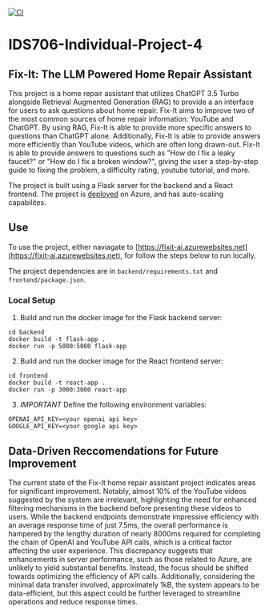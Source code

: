 [![CI](https://github.com/NickStrauch13/IDS706-Individual-Project-4/actions/workflows/python-ci.yml/badge.svg)](https://github.com/NickStrauch13/IDS706-Individual-Project-4/actions/workflows/python-ci.yml)
# IDS706-Individual-Project-4

## Fix-It: The LLM Powered Home Repair Assistant
This project is a home repair assistant that utilizes ChatGPT 3.5 Turbo alongside Retrieval Augmented Generation (RAG) to provide a an interface for users to ask questions about home repair. Fix-It aims to improve two of the most common sources of home repair information: YouTube and ChatGPT. By using RAG, Fix-It is able to provide more specific answers to questions than ChatGPT alone. Additionally, Fix-It is able to provide answers more efficiently than YouTube videos, which are often long drawn-out. Fix-It is able to provide answers to questions such as "How do I fix a leaky faucet?" or "How do I fix a broken window?", giving the user a step-by-step guide to fixing the problem, a difficulty rating, youtube tutorial, and more.

The project is built using a Flask server for the backend and a React frontend. The project is [deployed](https://fixit-ai.azurewebsites.net) on Azure, and has auto-scaling capabilites.

## Use

To use the project, either naviagate to [https://fixit-ai.azurewebsites.net](https://fixit-ai.azurewebsites.net), for follow the steps below to run locally.

The project dependencies are in `backend/requirements.txt` and `frontend/package.json`.

### Local Setup

1. Build and run the docker image for the Flask backend server:
```
cd backend
docker build -t flask-app .
docker run -p 5000:5000 flask-app
```
2. Build and run the docker image for the React frontend server:
```
cd frontend
docker build -t react-app .
docker run -p 3000:3000 react-app
```
3. *IMPORTANT* Define the following environment variables:
```
OPENAI_API_KEY=<your openai api key>
GOOGLE_API_KEY=<your google api key>
```

## Data-Driven Reccomendations for Future Improvement

The current state of the Fix-It home repair assistant project indicates areas for significant improvement. Notably, almost 10% of the YouTube videos suggested by the system are irrelevant, highlighting the need for enhanced filtering mechanisms in the backend before presenting these videos to users. While the backend endpoints demonstrate impressive efficiency with an average response time of just 7.5ms, the overall performance is hampered by the lengthy duration of nearly 8000ms required for completing the chain of OpenAI and YouTube API calls, which is a critical factor affecting the user experience. This discrepancy suggests that enhancements in server performance, such as those related to Azure, are unlikely to yield substantial benefits. Instead, the focus should be shifted towards optimizing the efficiency of API calls. Additionally, considering the minimal data transfer involved, approximately 1kB, the system appears to be data-efficient, but this aspect could be further leveraged to streamline operations and reduce response times.